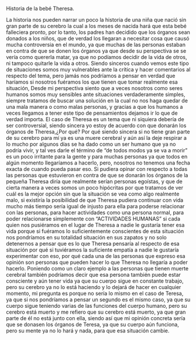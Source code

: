 Historia de la bebé Theresa.

La historia nos pueden narrar un poco la historia de una niña que nació sin gran parte de su cerebro la cual a los meses de nacida hará que esta bebé falleciera pronto, por lo tanto, los padres han decidido que los órganos sean donados a los niños, que de verdad los llegaran a necesitar cosa que causó mucha controversia en el mundo, ya que muchas de las personas estaban en contra de que se donen los órganos ya que desde su perspectiva se se vería como quererla matar, ya que no podíamos decidir de la vida de otros, ni tampoco quitarle la vida a otros.
Siendo sinceros cuando vemos este tipo de situaciones somos muy vulnerables ante la crítica y hacer comentarios al respecto del tema, pero jamás nos podríamos a pensar en verdad que haríamos si nosotros fuéramos los que tienen que tomar realmente esa situación, Desde mi perspectiva siento que a veces nosotros como seres humanos somos muy sensibles ante situaciones verdaderamente simples, siempre tratamos de buscar una solución en la cual no nos haga quedar de una mala manera o como malas personas, y gracias a que los humanos a veces llegamos a tener este tipo de pensamientos dejamos ir lo que de verdad importa.
El caso de Theresa es un tema que ni siquiera debería de ser controversial, siendo sincera yo estoy de acuerdo con que donarán los órganos de Theresa,¿Por qué? Por qué siendo sincera si no tiene gran parte de su cerebro para mí ya es una muere cerebral y aún así la deje respirar a lo mucho por algunos días se ha dado como un ser humano que ya no podría vivir, y tal ves darle el término de “de todos modos ya se va a morir” es un poco irritante para la gente y para muchas personas ya que todos en algún momento llegaríamos a hacerlo, pero, nosotros no tenemos una fecha exacta de cuando pueda pasar eso.
Si pudiera opinar con respecto a todas las personas que estuvieron en contra de que se donarán los órganos de la pequeña Theresa diría que realmente serían personas egoístas, y que de cierta manera a veces somos un poco hipócritas por que tratamos de ver cuál es la mejor opción sin que la situación se vea como algo realmente malo, si existiría la posibilidad de que Theresa pudiera continuar con vida mucho más tiempo sería igual de injusto para ella para poderse relacionar con las personas, para hacer actividades como una persona normal, para poder relacionarse simplemente con “ACTIVIDADES HUMANAS” si cada quien nos pusiéramos en el lugar de Theresa a nadie le gustaría tener esa vida porque si fuéramos lo suficientemente conscientes de esta situación nos pondríamos en su totalidad situación en sus zapatos y no solo detenernos a pensar que es lo que Theresa pensaría al respecto de esa situación por qué si tuviéramos la suficiente empatía a nadie le gustaría experimentar con eso, por qué cada una de las personas que expreso esa opinión son personas que pueden hacer lo que Theresa no llegaría a poder hacerlo.
Poniendo como un claro ejemplo a las personas que tienen muerte cerebral también podríamos decir que esa persona también puede estar consciente y aún tener vida ya que su cuerpo sigue en constante trabajo, pero su cerebro ya no lo está haciendo y lo dejará de hacer en cualquier momento, mi pregunta es porque no sería lo mismo en el caso de Teresa, ya que si nos pondríamos a pensar un segundo es el mismo caso, ya que su cuerpo sigue teniendo varias de las funciones del cuerpo humano, pero su cerebro está muerto y me refiero que su cerebro está muerto, ya que gran parte de él no está junto con ella, siendo así que mi opinión concreta sería que se donasen los órganos de Teresa, ya que su cuerpo aún funciona, pero su mente ya no lo hará y nada, para que esa situación cambie.
